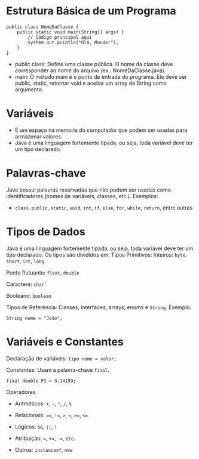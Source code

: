 # Estrutura Básica de um Programa

```
public class NomeDaClasse {
    public static void main(String[] args) {
        // Código principal aqui
        System.out.println("Olá, Mundo!");
    }
}
```
* public class: Define uma classe pública. O nome da classe deve corresponder ao nome do arquivo (ex.: NomeDaClasse.java).
* main: O método main é o ponto de entrada do programa. Ele deve ser public, static, retornar void e aceitar um array de String como argumento.



# Variáveis

* É um espaço na memoria do computador que podem ser usadas para armazenar valores.
* Java é uma linguagem fortemente tipada, ou seja, toda variável deve ter um tipo declarado.


# Palavras-chave

Java possui palavras reservadas que não podem ser usadas como identificadores (nomes de variáveis, classes, etc.). Exemplos:
* `class`, `public`, `static`, `void`, `int`, `if`, `else`, `for`, `while`, `return`, entre outras


# Tipos de Dados
Java é uma linguagem fortemente tipada, ou seja, toda variável deve ter um tipo declarado. Os tipos são divididos em:
Tipos Primitivos:
Inteiros: `byte`, `short`, `int`, `long`

Ponto flutuante: `float`, `double`

Caractere: `char´`

Booleano: `boolean`

Tipos de Referência:
Classes, interfaces, arrays, enums e `String`.
Exemplo:

`String nome = "João";`

# Variáveis e Constantes
Declaração de variáveis: ``tipo nome = valor;``

Constantes: Usam a palavra-chave ``final``.

``final double PI = 3.14159;``

Operadores
* Aritméticos: ``+``, ``-``, ``*``, ``/``, ``%``

* Relacionais: ``==``, ``!=``, ``>``, ``<``, ``>=``, ``<=``

* Lógicos: ``&&``, ``||``, ``!``

* Atribuição: ``=``, ``+=``, ``-=``, ``etc``.

* Outros: ``instanceof``, ``new``





